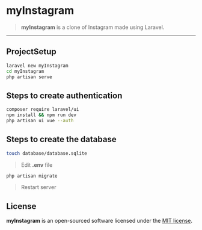 # myInstagram

> **myInstagram** is a clone of Instagram made using Laravel.

---

## ProjectSetup

```bash
laravel new myInstagram
cd myInstagram
php artisan serve
```

## Steps to create authentication

```bash
composer require laravel/ui
npm install && npm run dev
php artisan ui vue --auth
```

## Steps to create the database
```bash
touch database/database.sqlite
```

> Edit **.env** file

```bash
php artisan migrate
```

> Restart server

## License

**myInstagram** is an open-sourced software licensed under the [MIT license](https://opensource.org/licenses/MIT).
